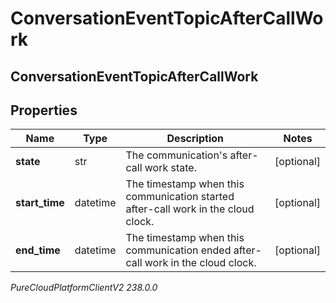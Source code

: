 # ConversationEventTopicAfterCallWork

## ConversationEventTopicAfterCallWork

## Properties

|Name | Type | Description | Notes|
|------------ | ------------- | ------------- | -------------|
| **state** | str | The communication&#39;s after-call work state. | [optional] |
| **start_time** | datetime | The timestamp when this communication started after-call work in the cloud clock. | [optional] |
| **end_time** | datetime | The timestamp when this communication ended after-call work in the cloud clock. | [optional] |



_PureCloudPlatformClientV2 238.0.0_
